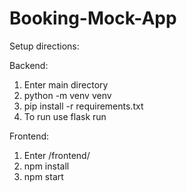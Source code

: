 # Booking-Mock-App
Setup directions:

Backend:
1. Enter main directory
2. python -m venv venv
3. pip install -r requirements.txt
4. To run use flask run

Frontend:
1. Enter /frontend/
2. npm install
3. npm start
